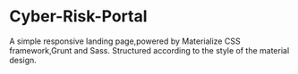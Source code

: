 # Cyber-Risk-Portal

A simple responsive landing page,powered by Materialize CSS framework,Grunt and Sass. 
Structured according to the style of the material design.


